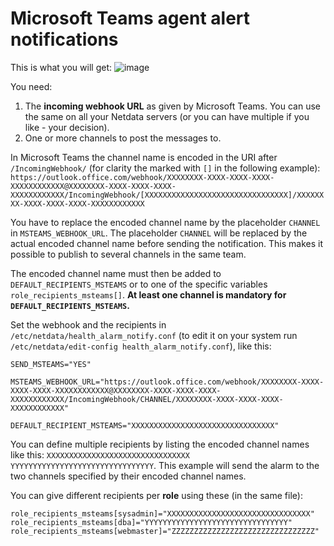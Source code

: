 <!--
title: "Microsoft Teams agent alert notifications"
sidebar_label: "Microsoft Teams"
custom_edit_url: "https://github.com/netdata/netdata/edit/master/health/notifications/msteams/README.md"
learn_status: "Published"
learn_topic_type: "Tasks"
learn_rel_path: "Integrations/Notify/Agent alert notifications"
learn_autogeneration_metadata: "{'part_of_cloud': False, 'part_of_agent': True}"
-->

# Microsoft Teams agent alert notifications

This is what you will get:
![image](https://user-images.githubusercontent.com/1122372/92710359-0385e680-f358-11ea-8c52-f366a4fb57dd.png)

You need:

1.  The **incoming webhook URL** as given by Microsoft Teams. You can use the same on all your Netdata servers (or you can have multiple if you like - your decision).
2.  One or more channels to post the messages to.

In Microsoft Teams the channel name is encoded in the URI after `/IncomingWebhook/` (for clarity the marked with `[]` in the following example): `https://outlook.office.com/webhook/XXXXXXXX-XXXX-XXXX-XXXX-XXXXXXXXXXXX@XXXXXXXX-XXXX-XXXX-XXXX-XXXXXXXXXXXX/IncomingWebhook/[XXXXXXXXXXXXXXXXXXXXXXXXXXXXXXXX]/XXXXXXXX-XXXX-XXXX-XXXX-XXXXXXXXXXXX`

You have to replace the encoded channel name by the placeholder `CHANNEL` in `MSTEAMS_WEBHOOK_URL`. The placeholder `CHANNEL` will be replaced by the actual encoded channel name before sending the notification. This makes it possible to publish to several channels in the same team.

The encoded channel name must then be added to `DEFAULT_RECIPIENTS_MSTEAMS` or to one of the specific variables `role_recipients_msteams[]`. **At least one channel is mandatory for `DEFAULT_RECIPIENTS_MSTEAMS`.**

Set the webhook and the recipients in `/etc/netdata/health_alarm_notify.conf` (to edit it on your system run `/etc/netdata/edit-config health_alarm_notify.conf`), like this:

```
SEND_MSTEAMS="YES"

MSTEAMS_WEBHOOK_URL="https://outlook.office.com/webhook/XXXXXXXX-XXXX-XXXX-XXXX-XXXXXXXXXXXX@XXXXXXXX-XXXX-XXXX-XXXX-XXXXXXXXXXXX/IncomingWebhook/CHANNEL/XXXXXXXX-XXXX-XXXX-XXXX-XXXXXXXXXXXX"

DEFAULT_RECIPIENT_MSTEAMS="XXXXXXXXXXXXXXXXXXXXXXXXXXXXXXXX"
```

You can define multiple recipients by listing the encoded channel names like this: `XXXXXXXXXXXXXXXXXXXXXXXXXXXXXXXX YYYYYYYYYYYYYYYYYYYYYYYYYYYYYYYY`. 
This example will send the alarm to the two channels specified by their encoded channel names.

You can give different recipients per **role** using these (in the same file):

```
role_recipients_msteams[sysadmin]="XXXXXXXXXXXXXXXXXXXXXXXXXXXXXXXX"
role_recipients_msteams[dba]="YYYYYYYYYYYYYYYYYYYYYYYYYYYYYYYY"
role_recipients_msteams[webmaster]="ZZZZZZZZZZZZZZZZZZZZZZZZZZZZZZZZ"
```


